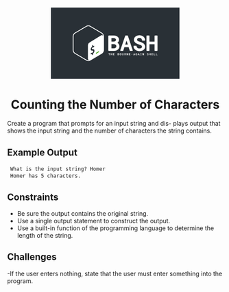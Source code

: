 <p align="center">
<img width="300" src="../bash-logo-dark.jpg" alt="Bash Logo">
</p>
<h1 align="center">Counting the Number of Characters</h1>

Create a program that prompts for an input string and dis-
plays output that shows the input string and the number of
characters the string contains.

## Example Output

```
 What is the input string? Homer
 Homer has 5 characters.
```
## Constraints
- Be sure the output contains the original string.
- Use a single output statement to construct the output.
- Use a built-in function of the programming language to
determine the length of the string.

## Challenges

-If the user enters nothing, state that the user must enter
something into the program.